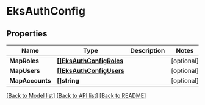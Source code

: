 # EksAuthConfig

## Properties

Name | Type | Description | Notes
------------ | ------------- | ------------- | -------------
**MapRoles** | [**[]EksAuthConfigRoles**](EKSAuthConfigRoles.md) |  | [optional] 
**MapUsers** | [**[]EksAuthConfigUsers**](EKSAuthConfigUsers.md) |  | [optional] 
**MapAccounts** | **[]string** |  | [optional] 

[[Back to Model list]](../README.md#documentation-for-models) [[Back to API list]](../README.md#documentation-for-api-endpoints) [[Back to README]](../README.md)


